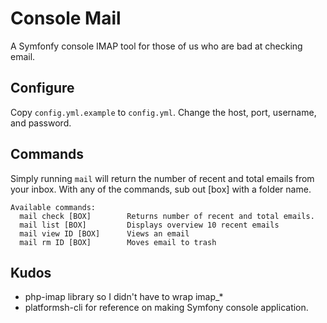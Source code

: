 # Console Mail

A Symfonfy console IMAP tool for those of us who are bad at checking email.

## Configure

Copy `config.yml.example` to `config.yml`. Change the host, port, username, and password.

## Commands

Simply running `mail` will return the number of recent and total emails from your inbox. With any of the commands, sub out [box] with a folder name.

````
Available commands:
  mail check [BOX]        Returns number of recent and total emails.
  mail list [BOX]         Displays overview 10 recent emails
  mail view ID [BOX]      Views an email
  mail rm ID [BOX]        Moves email to trash
````

## Kudos
* php-imap library so I didn't have to wrap imap_*
* platformsh-cli for reference on making Symfony console application.
